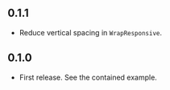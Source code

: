 ## 0.1.1

- Reduce vertical spacing in `WrapResponsive`.

## 0.1.0

- First release. See the contained example.
